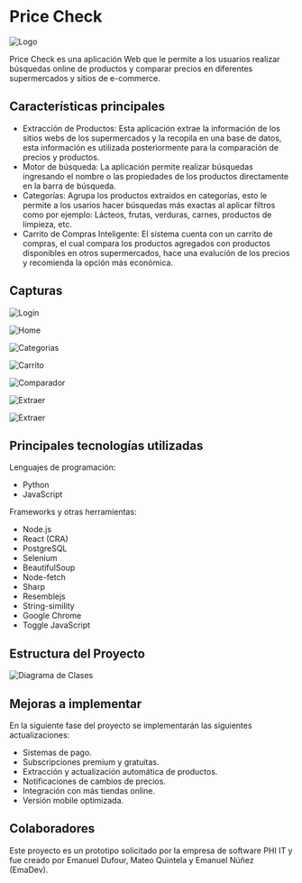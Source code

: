 # Price Check
![Logo](./assets/logo_priceCheck.png)

Price Check es una aplicación Web que le permite a los usuarios realizar búsquedas online de productos y comparar precios en diferentes supermercados y sitios de e-commerce. 

##  Características principales
- Extracción de Productos: Esta aplicación extrae la información de los sitios webs de los supermercados y la recopila en una base de datos, esta información es utilizada posteriormente para la comparación de precios y productos. 
- Motor de búsqueda: La aplicación permite realizar búsquedas ingresando el nombre o las propiedades de los productos  directamente en la barra de búsqueda.
- Categorías: Agrupa los productos extraidos en categorías, esto le permite a los usarios hacer búsquedas más exactas al aplicar filtros  como por ejemplo:
Lácteos, frutas, verduras, carnes, productos de limpieza, etc.
- Carrito de Compras Inteligente: El sistema cuenta con un carrito de compras, el cual compara los productos agregados con productos disponibles en otros supermercados, hace una evalución de los precios y recomienda la opción más económica.


## Capturas
![Login](./assets/login_pricecheck.png)

![Home](./assets/homepage_pricecheck.png)

![Categorias](./assets/categorias_prcecheck.png)

![Carrito](./assets/carrito_pricecheck.png)

![Comparador](./assets/comparador_pricecheck.png)

![Extraer](./assets/extraer_pricecheck.png)

![Extraer](./assets/resultados_pricecheck.png)


## Principales tecnologías utilizadas
Lenguajes de programación: 
- Python
- JavaScript

Frameworks y otras herramientas:
- Node.js
- React (CRA)
- PostgreSQL
- Selenium
- BeautifulSoup
- Node-fetch
- Sharp
- Resemblejs
- String-simility
- Google Chrome
- Toggle JavaScript
  
## Estructura del Proyecto
![Diagrama de Clases](./assets/DiagramaDeClases.drawio.png)
  
## Mejoras a implementar
En la siguiente fase del proyecto se implementarán las siguientes actualizaciones:
- Sistemas de pago.
- Subscripciones premium y gratuitas.
- Extracción y actualización automática de productos.
- Notificaciones de cambios de precios.
- Integración con más tiendas online.
- Versión mobile optimizada.

## Colaboradores 
Este proyecto es un prototipo solicitado por la empresa de software PHI IT y fue creado por Emanuel Dufour, Mateo Quintela y Emanuel Núñez (EmaDev). 
### 


